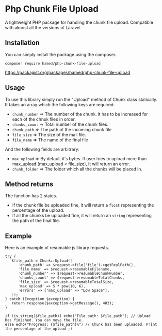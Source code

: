 # Php Chunk File Upload

A lightweight PHP package for handling the chunk file upload. Compatible with almost all the versions of Laravel.

## Installation

You can simply install the package using the composer.

```
composer require hamed/php-chunk-file-upload
```

https://packagist.org/packages/hamed/php-chunk-file-upload

## Usage

To use this library simply run the "Upload" method of Chunk class statically. It takes an array which the following keys are required:

+ `chunk_number` => The number of the chunk. It has to be increased for each of the chnuk files in order.
+ `chunks_count` => Total number of the chunk files.
+ `chunk_path` => The path of the incoming chunk file
+ `file_size` => The size of the mail file.
+ `file_name` => The name of the final file

And the following fields are arbitrary:

+ `max_upload` => By default it's bytes. If user tries to upload more than max_upload (max_upload < file_size), it will return an error.
+ `chunk_folder` => The folder which all the chunks will be placed in.

## Method returns

The function has 2 states.

+ If the chunk file be uploaded fine, it will return a `float` representing the percentage of the upload.
+ If all the chunks be uploaded fine, it will return an `string` representing the path of the final file.

## Example

Here is an example of resumable js library requests.

```
try {
   $file_path = Chunk::Upload([
      'chunk_path' => $request->file('file')->getRealPath(),
      'file_name' => $request->resumableFilename,
      'chunk_number' => $request->resumableChunkNumber,
      'chunks_count' => $request->resumableTotalChunks,
      'file_size' => $request->resumableTotalSize,
      'max_upload' => 5 * pow(10, 6),
      'errors' => ['max_upload' => "Low Space"],
   ]);
} catch (Exception $exception) {
   return response($exception->getMessage(), 403);
}

if (is_string($file_path)) echo("File path: $file_path"); // Upload has finished. You can move the file.
else echo("Progress: {$file_path}%") // Chunk has been uploaded. Print the percentage of the upload ;)
```
